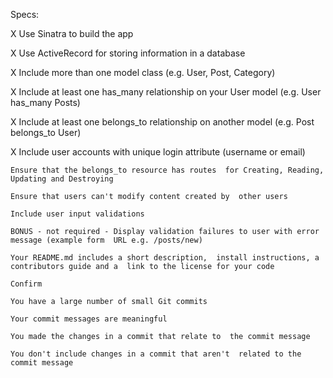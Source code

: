 Specs:

X   Use Sinatra to build the app
    
X    Use ActiveRecord for storing information in a database
    
X    Include more than one model class (e.g. User,  Post, Category)

 X   Include at least one has_many relationship on  your User model (e.g. User has_many Posts)

 X   Include at least one belongs_to relationship on  another model (e.g. Post belongs_to User)

 X   Include user accounts with unique login attribute  (username or email)

    Ensure that the belongs_to resource has routes  for Creating, Reading, Updating and Destroying

    Ensure that users can't modify content created by  other users

    Include user input validations

    BONUS - not required - Display validation failures to user with error message (example form  URL e.g. /posts/new)

    Your README.md includes a short description,  install instructions, a contributors guide and a  link to the license for your code

    Confirm

    You have a large number of small Git commits

    Your commit messages are meaningful

    You made the changes in a commit that relate to  the commit message

    You don't include changes in a commit that aren't  related to the commit message